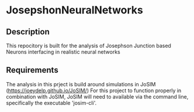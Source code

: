 # JosepshonNeuralNetworks



## Description

This repocitory is built for the analysis of Josephson Junction based Neurons interfacing in realistic neural networks

## Requirements
The analysis in this prject is build around simulations in JoSIM (https://joeydelp.github.io/JoSIM/)
For this project to function properly in combination with JoSIM, JoSIM will need to available via the command line, specifically the executable 'josim-cli'.
